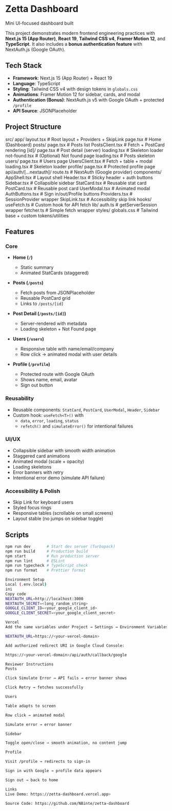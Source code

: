 # Zetta Dashboard

Mini UI-focused dashboard built

This project demonstrates modern frontend engineering practices with **Next.js 15 (App Router)**, **React 19**, **Tailwind CSS v4**, **Framer Motion 12**, and **TypeScript**. It also includes a **bonus authentication feature** with NextAuth.js (Google OAuth).

## Tech Stack

- **Framework**: Next.js 15 (App Router) + React 19  
- **Language**: TypeScript  
- **Styling**: Tailwind CSS v4 with design tokens in `globals.css`  
- **Animations**: Framer Motion 12 for sidebar, cards, and modal  
- **Authentication (Bonus)**: NextAuth.js v5 with Google OAuth + protected `/profile`  
- **API Source**: JSONPlaceholder  

## Project Structure

src/
app/
layout.tsx # Root layout + Providers + SkipLink
page.tsx # Home (Dashboard)
posts/
page.tsx # Posts list
PostsClient.tsx # Fetch + PostCard rendering
[id]/
page.tsx # Post detail (server)
loading.tsx # Skeleton loader
not-found.tsx # (Optional) Not found page
loading.tsx # Posts skeleton
users/
page.tsx # Users page
UsersClient.tsx # Fetch + table + modal
loading.tsx # Skeleton loader
profile/
page.tsx # Protected profile page
api/auth/[...nextauth]/
route.ts # NextAuth (Google provider)
components/
AppShell.tsx # Layout shell
Header.tsx # Sticky header + auth buttons
Sidebar.tsx # Collapsible sidebar
StatCard.tsx # Reusable stat card
PostCard.tsx # Reusable post card
UserModal.tsx # Animated modal
AuthButtons.tsx # Sign in/out/Profile buttons
Providers.tsx # SessionProvider wrapper
SkipLink.tsx # Accessibility skip link
hooks/
useFetch.ts # Custom hook for API fetch
lib/
auth.ts # getServerSession wrapper
fetcher.ts # Simple fetch wrapper
styles/
globals.css # Tailwind base + custom tokens/utilities

## Features

### Core
- **Home (`/`)**
  - Static summary
  - Animated StatCards (staggered)

- **Posts (`/posts`)**
  - Fetch posts from JSONPlaceholder
  - Reusable PostCard grid
  - Links to `/posts/[id]`

- **Post Detail (`/posts/[id]`)**
  - Server-rendered with metadata
  - Loading skeleton + Not Found page

- **Users (`/users`)**
  - Responsive table with name/email/company
  - Row click → animated modal with user details

- **Profile (`/profile`)**
  - Protected route with Google OAuth
  - Shows name, email, avatar
  - Sign out button

### Reusability
- Reusable components: `StatCard`, `PostCard`, `UserModal`, `Header`, `Sidebar`  
- Custom hook: `useFetch<T>()` with
  - `data`, `error`, `loading`, `status`  
  - `refetch()` and `simulateError()` for intentional failures  

### UI/UX
- Collapsible sidebar with smooth width animation  
- Staggered card animations  
- Animated modal (scale + opacity)  
- Loading skeletons  
- Error banners with retry  
- Intentional error demo (simulate API failure)  

### Accessibility & Polish
- Skip Link for keyboard users  
- Styled focus rings  
- Responsive tables (scrollable on small screens)  
- Layout stable (no jumps on sidebar toggle)  

## Scripts

```bash
npm run dev       # Start dev server (Turbopack)
npm run build     # Production build
npm start         # Run production server
npm run lint      # ESLint
npm run typecheck # TypeScript check
npm run format    # Prettier format

Environment Setup
Local (.env.local)
ini
Copy code
NEXTAUTH_URL=http://localhost:3000
NEXTAUTH_SECRET=<long_random_string>
GOOGLE_CLIENT_ID=<your_google_client_id>
GOOGLE_CLIENT_SECRET=<your_google_client_secret>

Vercel
Add the same variables under Project → Settings → Environment Variables

NEXTAUTH_URL=https://<your-vercel-domain>

Add authorized redirect URI in Google Cloud Console:

https://<your-vercel-domain>/api/auth/callback/google

Reviewer Instructions
Posts

Click Simulate Error → API fails → error banner shows

Click Retry → fetches successfully

Users

Table adapts to screen

Row click → animated modal

Simulate error → error banner

Sidebar

Toggle open/close → smooth animation, no content jump

Profile

Visit /profile → redirects to sign-in

Sign in with Google → profile data appears

Sign out → back to home

Links
Live Demo: https://zetta-dashboard.vercel.app>

Source Code: https://github.com/NBinte/zetta-dashboard